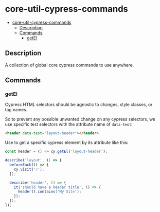 # core-util-cypress-commands

- [core-util-cypress-commands](#core-util-cypress-commands)
  - [Description](#description)
  - [Commands](#commands)
    - [getEl](#getel)

## Description

A collection of global core cypress commands to use anywhere.

## Commands

### getEl

Cypress HTML selectors should be agnostic to changes, style classes, or tag names.

So to prevent any possible unwanted change on any cypress selectors, we use specific test selectors with the attribute name of `data-test`:

```html
<header data-test="layout-header"></header>
```

Use to get a specific cypress element by its attribute like this:

```typescript
const header = () => cy.getEl('layout-header');

describe('layout', () => {
  beforeEach(() => {
    cy.visit('/');
  });

  describe('header', () => {
    it('should have a header title', () => {
      header().contains('My Site');
    });
  });
});
```
